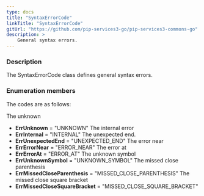 ```yaml
---
type: docs
title: "SyntaxErrorCode"
linkTitle: "SyntaxErrorCode"
gitUrl: "https://github.com/pip-services3-go/pip-services3-commons-go"
description: > 
    General syntax errors.
---
```


### Description
 
The SyntaxErrorCode class defines general syntax errors.

### Enumeration members

The codes are as follows:

The unknown
- **ErrUnknown** = "UNKNOWN"
The internal error
- **ErrInternal** = "INTERNAL"
The unexpected end.
- **ErrUnexpectedEnd** = "UNEXPECTED_END"
The error near
- **ErrErrorNear** = "ERROR_NEAR"
The error at
- **ErrErrorAt** = "ERROR_AT"
The unknown symbol
- **ErrUnknownSymbol** = "UNKNOWN_SYMBOL"
The missed close parenthesis
- **ErrMissedCloseParenthesis** = "MISSED_CLOSE_PARENTHESIS"
The missed close square bracket
- **ErrMissedCloseSquareBracket** = "MISSED_CLOSE_SQUARE_BRACKET"
